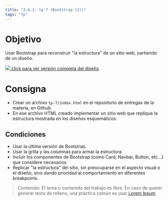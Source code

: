 ```yaml
---
title: "3.6.2: tp-7 (Bootstrap (2))"
tags: "tp"
---
```


# Objetivo

Usar Bootstrap para reconstruir "la estructura" de un sitio web, partiendo de un diseño.

[<img src="/img/screen-figma-bootstrap.png"> click para ver versión completa del diseño](https://www.figma.com/file/FCPcWiELkdba5KxVf7c3YQ/Grillas---PMoviles?type=design&mode=design)

# Consigna

- Crear un archivo `tp-7/index.html` en el repositorio de entregas de la materia, en Github.
- En ese archivo HTML creado implementar un sitio web que replique la estructura mostrada en los diseños esquemáticos.

## Condiciones

- Usar la última versión de Bootstrap.
- Usar la grilla y las columnas para armar la estructura
- Incluir los componentes de Bootstrap (como Card, Navbar, Button, etc...) que considere necesarios.
- Replicar "la estructura" del sitio, sin preocuparse en el aspecto visual o el diseño, sino dando prioridad al comportamiento en diferentes breakpoints.

> Contenido: El tema o contenido del trabajo es libre. En caso de querer generar texto de relleno, una práctica común es usar [Lorem Ipsum](https://www.lipsum.com/)